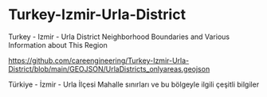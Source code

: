 # Turkey-Izmir-Urla-District

Turkey - Izmir - Urla District Neighborhood Boundaries and Various Information about This Region

https://github.com/careengineering/Turkey-Izmir-Urla-District/blob/main/GEOJSON/UrlaDistricts_onlyareas.geojson


Türkiye - İzmir - Urla İlçesi Mahalle sınırları ve bu bölgeyle ilgili çeşitli bilgiler

